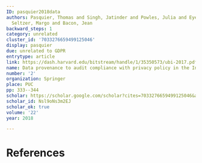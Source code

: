```yaml
---
ID: pasquier2018data
authors: Pasquier, Thomas and Singh, Jatinder and Powles, Julia and Eyers, David and
  Seltzer, Margo and Bacon, Jean
backward_steps: 1
category: unrelated
cluster_id: '7033276659499125046'
display: pasquier
due: unrelated to GDPR
entrytype: article
link: https://dash.harvard.edu/bitstream/handle/1/35350573/ubi-2017.pdf?sequence=1
name: Data provenance to audit compliance with privacy policy in the Internet of Things
number: '2'
organization: Springer
place: PUC
pp: 333--344
scholar: https://scholar.google.com/scholar?cites=7033276659499125046&as_sdt=2005&sciodt=0,5&hl=en
scholar_id: Nsl9oNs3m2EJ
scholar_ok: true
volume: '22'
year: 2018

---
```


# References

